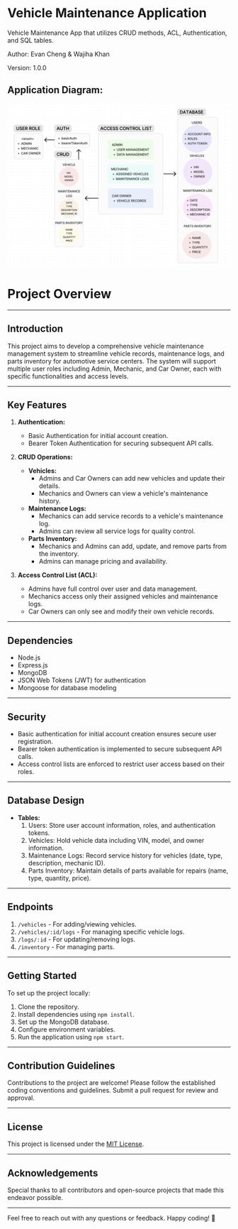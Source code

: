 # Vehicle Maintenance Application
Vehicle Maintenance App that utilizes CRUD methods, ACL, Authentication, and SQL tables.

Author: Evan Cheng & Wajiha Khan

Version: 1.0.0

## Application Diagram:

![UML](./Images/VM-APP-UML.png)

# Project Overview

---

## Introduction

This project aims to develop a comprehensive vehicle maintenance management system to streamline vehicle records, maintenance logs, and parts inventory for automotive service centers. The system will support multiple user roles including Admin, Mechanic, and Car Owner, each with specific functionalities and access levels.

---

## Key Features

1. **Authentication:**
   - Basic Authentication for initial account creation.
   - Bearer Token Authentication for securing subsequent API calls.

2. **CRUD Operations:**
   - **Vehicles:**
     - Admins and Car Owners can add new vehicles and update their details.
     - Mechanics and Owners can view a vehicle's maintenance history.
   - **Maintenance Logs:**
     - Mechanics can add service records to a vehicle's maintenance log.
     - Admins can review all service logs for quality control.
   - **Parts Inventory:**
     - Mechanics and Admins can add, update, and remove parts from the inventory.
     - Admins can manage pricing and availability.

3. **Access Control List (ACL):**
   - Admins have full control over user and data management.
   - Mechanics access only their assigned vehicles and maintenance logs.
   - Car Owners can only see and modify their own vehicle records.

---

## Dependencies

- Node.js
- Express.js
- MongoDB
- JSON Web Tokens (JWT) for authentication
- Mongoose for database modeling

---

## Security

- Basic authentication for initial account creation ensures secure user registration.
- Bearer token authentication is implemented to secure subsequent API calls.
- Access control lists are enforced to restrict user access based on their roles.

---

## Database Design

- **Tables:**
  1. Users: Store user account information, roles, and authentication tokens.
  2. Vehicles: Hold vehicle data including VIN, model, and owner information.
  3. Maintenance Logs: Record service history for vehicles (date, type, description, mechanic ID).
  4. Parts Inventory: Maintain details of parts available for repairs (name, type, quantity, price).

---

## Endpoints

1. `/vehicles` - For adding/viewing vehicles.
2. `/vehicles/:id/logs` - For managing specific vehicle logs.
3. `/logs/:id` - For updating/removing logs.
4. `/inventory` - For managing parts.

---

## Getting Started

To set up the project locally:

1. Clone the repository.
2. Install dependencies using `npm install`.
3. Set up the MongoDB database.
4. Configure environment variables.
5. Run the application using `npm start`.

---

## Contribution Guidelines

Contributions to the project are welcome! Please follow the established coding conventions and guidelines. Submit a pull request for review and approval.

---

## License

This project is licensed under the [MIT License](./LICENSE).

---

## Acknowledgements

Special thanks to all contributors and open-source projects that made this endeavor possible.

---

Feel free to reach out with any questions or feedback. Happy coding! 🚀
